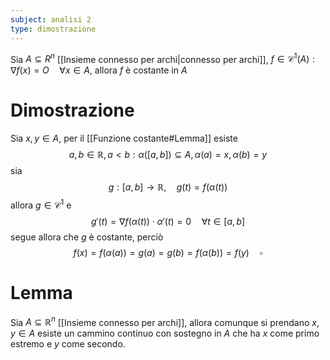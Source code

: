 ```yaml
---
subject: analisi 2
type: dimostrazione
---
```

Sia $A\subseteq{R}^n$ [[Insieme connesso per archi|connesso per archi]], $f\in\mathcal{C}^1(A):\nabla f(x)=O\quad\forall x\in A$, allora $f$ è costante in $A$
# Dimostrazione
Sia $x,y\in A$, per il [[Funzione costante#Lemma]] esiste
$$
a,b\in\mathbb{R},a<b:\alpha([a,b])\subseteq A,\alpha(a)=x,\alpha(b)=y
$$
sia
$$
g:[a,b]\to\mathbb{R},\quad g(t)=f(\alpha(t))
$$
allora $g\in\mathcal{C}^1$ e 
$$
g'(t)=\nabla f(\alpha(t))\cdot\alpha'(t)=0\quad\forall t\in[a,b]
$$
segue allora che $g$ è costante, perciò
$$
f(x)=f(\alpha(a))=g(a)=g(b)=f(\alpha(b))=f(y)\quad\square
$$

# Lemma
Sia $A\subseteq\mathbb{R}^n$ [[Insieme connesso per archi]], allora comunque si prendano $x,y\in A$ esiste un cammino continuo con sostegno in $A$ che ha $x$ come primo estremo e $y$ come secondo.